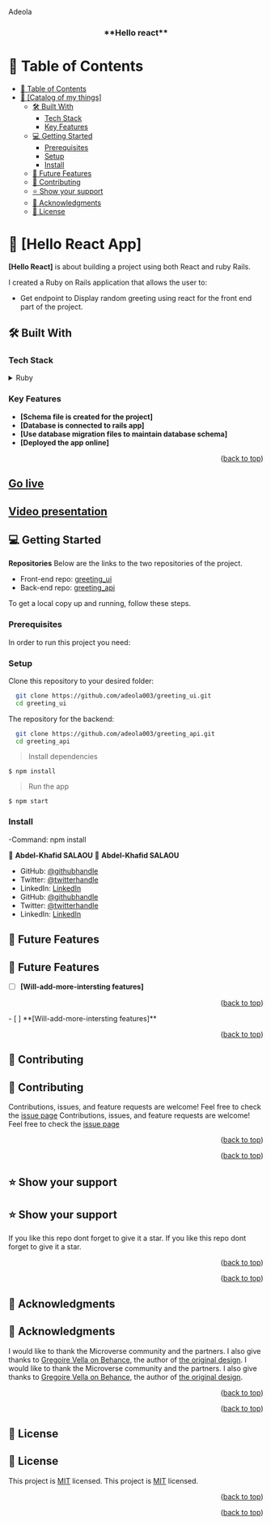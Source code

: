 <a name="readme-top">Adeola</a>

<div align="center">

  <h3><b>**Hello react**</b></h3>

</div>

<!-- TABLE OF CONTENTS -->

# 📗 Table of Contents

- [📗 Table of Contents](#-table-of-contents)
- [📖 \[Catalog of my things\] ](#--)
  - [🛠 Built With ](#-built-with-)
    - [Tech Stack ](#tech-stack-)
    - [Key Features ](#key-features-)
  - [💻 Getting Started ](#-getting-started-)
    - [Prerequisites](#prerequisites)
    - [Setup](#setup)
    - [Install](#install)
  - [🔭 Future Features ](#-future-features-)
  - [🤝 Contributing ](#-contributing-)
  - [⭐️ Show your support ](#️-show-your-support-)
  - [🙏 Acknowledgments ](#-acknowledgments-)
  - [📝 License ](#-license-)

<!-- PROJECT DESCRIPTION -->

# 📖 [Hello React App] <a name="about-project"></a>

**[Hello React]** is about building a project using both React and ruby Rails.

I created a Ruby on Rails application that allows the user to:
- Get endpoint to Display random greeting using react for the front end part of the project.

## 🛠 Built With <a name="built-with"></a>

### Tech Stack <a name="tech-stack"></a>


<details>
  <summary>Ruby</summary>
  <summary>Rails</summary>
  <summary>IRB</summary>
  <summary>SQL</summary>
  <summary>Rspec</summary>
  <summary>Vscode</summary>
  <summary>React</summary>
  <summary>Redux</summary>
</details>


<!-- Features -->

### Key Features <a name="key-features"></a>
- **[Schema file is created for the project]**
- **[Database is connected to rails app]**
- **[Use database migration files to maintain database schema]**
- **[Deployed the app online]**


<p align="right">(<a href="#readme-top">back to top</a>)</p>

<!-- LIVE DEMO -->
## [Go live](https://adeola-budget-app.onrender.com)
## [Video presentation](https://www.loom.com/share/2fe8239c00a7440eae1f30b3e00cc953?sid=bd08630a-596f-4e13-8dc1-71de0898ea39)


<!-- GETTING STARTED -->

## 💻 Getting Started <a name="getting-started"></a>

**Repositories**
Below are the links to the two repositories of the project.

- Front-end repo: [greeting_ui](https://github.com/adeola003/greeting_ui)
- Back-end repo: [greeting_api](https://github.com/adeola003/greeting_api)


To get a local copy up and running, follow these steps.


### Prerequisites

In order to run this project you need:


### Setup
Clone this repository to your desired folder:

```sh
  git clone https://github.com/adeola003/greeting_ui.git
  cd greeting_ui
```
The repository for the backend:

```sh
  git clone https://github.com/adeola003/greeting_api.git
  cd greeting_api
```
> Install dependencies

```
$ npm install
```

> Run the app

```
$ npm start
```

### Install
-Command: npm install




<!-- AUTHORS -->
<!-- AUTHORS -->

👤 **Abdel-Khafid SALAOU**
👤 **Abdel-Khafid SALAOU**

- GitHub: [@githubhandle](https://github.com/adeola003)
- Twitter: [@twitterhandle](https://twitter.com/khadaf6)
- LinkedIn: [LinkedIn](https://www.linkedin.com/in/abdel-khafid-salaou)
- GitHub: [@githubhandle](https://github.com/adeola003)
- Twitter: [@twitterhandle](https://twitter.com/khadaf6)
- LinkedIn: [LinkedIn](https://www.linkedin.com/in/abdel-khafid-salaou)

<!-- FUTURE FEATURES -->
<!-- FUTURE FEATURES -->

## 🔭 Future Features <a name="future-features"></a>
## 🔭 Future Features <a name="future-features"></a>

- [ ] **[Will-add-more-intersting features]**
<p align="right">(<a href="#readme-top">back to top</a>)</p>
- [ ] **[Will-add-more-intersting features]**
<p align="right">(<a href="#readme-top">back to top</a>)</p>

<!-- CONTRIBUTING -->
<!-- CONTRIBUTING -->

## 🤝 Contributing <a name="contributing"></a>
## 🤝 Contributing <a name="contributing"></a>

Contributions, issues, and feature requests are welcome!
Feel free to check the [issue page](https://github.com/adeola003/greeting_ui/issues)
Contributions, issues, and feature requests are welcome!
Feel free to check the [issue page](https://github.com/adeola003/greeting_ui/issues)


<p align="right">(<a href="#readme-top">back to top</a>)</p>
<p align="right">(<a href="#readme-top">back to top</a>)</p>

<!-- SUPPORT -->
<!-- SUPPORT -->

## ⭐️ Show your support <a name="support"></a>
## ⭐️ Show your support <a name="support"></a>


If you like this repo dont forget to give it a star.
If you like this repo dont forget to give it a star.

<p align="right">(<a href="#readme-top">back to top</a>)</p>
<p align="right">(<a href="#readme-top">back to top</a>)</p>

<!-- ACKNOWLEDGEMENTS -->
<!-- ACKNOWLEDGEMENTS -->

## 🙏 Acknowledgments <a name="acknowledgements"></a>
## 🙏 Acknowledgments <a name="acknowledgements"></a>

I would like to thank the Microverse community and the partners.
I also give thanks to [Gregoire Vella on Behance](https://www.behance.net/gregoirevella), the author of [the original design](https://www.behance.net/gallery/31579789/Ballhead-App-(Free-PSDs)).
I would like to thank the Microverse community and the partners.
I also give thanks to [Gregoire Vella on Behance](https://www.behance.net/gregoirevella), the author of [the original design](https://www.behance.net/gallery/31579789/Ballhead-App-(Free-PSDs)).

<p align="right">(<a href="#readme-top">back to top</a>)</p>
<p align="right">(<a href="#readme-top">back to top</a>)</p>

<!-- LICENSE -->
<!-- LICENSE -->

## 📝 License <a name="license"></a>
## 📝 License <a name="license"></a>

This project is [MIT](./LICENSE.md) licensed.
This project is [MIT](./LICENSE.md) licensed.

<p align="right">(<a href="#readme-top">back to top</a>)</p>
<p align="right">(<a href="#readme-top">back to top</a>)</p>
